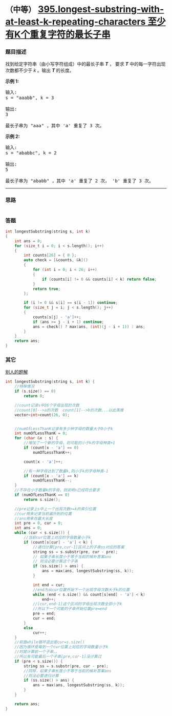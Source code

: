 # `（中等）`  [395.longest-substring-with-at-least-k-repeating-characters 至少有K个重复字符的最长子串](https://leetcode-cn.com/problems/longest-substring-with-at-least-k-repeating-characters/)

### 题目描述
<p>找到给定字符串（由小写字符组成）中的最长子串 <strong><em>T</em></strong> ，&nbsp;要求&nbsp;<strong><em>T</em></strong>&nbsp;中的每一字符出现次数都不少于 <em>k</em> 。输出 <strong><em>T&nbsp;</em></strong>的长度。</p>

<p><strong>示例 1:</strong></p>

<pre>输入:
s = "aaabb", k = 3

输出:
3

最长子串为 "aaa" ，其中 'a' 重复了 3 次。
</pre>

<p><strong>示例 2:</strong></p>

<pre>输入:
s = "ababbc", k = 2

输出:
5

最长子串为 "ababb" ，其中 'a' 重复了 2 次， 'b' 重复了 3 次。
</pre>


---
### 思路
```
```

### 答题
``` C++
int longestSubstring(string s, int k)
{
	int ans = 0;
	for (size_t i = 0; i < s.length(); i++)
	{
		int counts[26] = { 0 };
		auto check = [&counts, &k]()
		{
			for (int i = 0; i < 26; i++)
			{
				if (counts[i] != 0 && counts[i] < k) return false;
			}
			return true;
		};

		if (i != 0 && s[i] == s[i - 1]) continue;
		for (size_t j = i; j < s.length(); j++)
		{
			counts[s[j] - 'a']++;
			if (ans >= j - i + 1) continue;
			ans = check() ? max(ans, (int)(j - i + 1)) : ans;
		}
	}
	return ans;
}
```

### 其它
[别人的题解](https://leetcode-cn.com/problems/longest-substring-with-at-least-k-repeating-characters/solution/ccong-zui-chu-de-248ms5you-hua-dao-4ms94-by-159947/)
``` C++
int longestSubstring(string s, int k) {
	//特殊情况
	if (s.size() == 0)
		return 0;

	//count记录s中26个字母出现的次数
	//count[0]-->a的次数  count[1]-->b的次数...以此类推
	vector<int>count(26, 0);


	//numOfLessThanK记录有多少种字母的数量大于0小于k
	int numOfLessThanK = 0;
	for (char &x : s) {
		//增加了一个新的字母，则可能的小于k的字母种类+1
		if (count[x - 'a'] == 0)
			numOfLessThanK++;

		count[x - 'a']++;

		//有一种字母达到了数量k,则小于k的字母种类-1
		if (count[x - 'a'] == k)
			numOfLessThanK--;
	}
	//不存在小于数量k的字母，则说明s已经符合要求
	if (numOfLessThanK == 0)
		return s.size();

	//pre记录上s中上一个出现次数>=k的索引位置
	//cur用来记录当前遍历到的位置
	//ans用来存最大长度
	int pre = 0, cur = 0;
	int ans = 0;
	while (cur < s.size()) {
		//当前cur位置上对应的字母数量小于k
		if (count[s[cur] - 'a'] < k) {
			//递归计算[pre,cur-1]区间上的子串ss对应的答案
			string ss = s.substr(pre, cur - pre);
			// 如果子串长度小于等于当前的候补答案ans
			// 则没必要计算这个子串
			if (ss.size() > ans) {
				ans = max(ans, longestSubstring(ss, k));
			}

			int end = cur;
			//end为从cur位置开始下一个出现字母次数大于k的位置
			while (end < s.size() && count[s[end] - 'a'] < k)
				end++;
			//[cur,end-1]这个区间的字母出现次数全部小于k
			//所以下一个可能的子串开始位置pre=end
			pre = end;
			cur = end;
		}
		else
			cur++;
	}
	//前面while循环退出是cur=s.size()
	//因为循环是每到一个cur位置上对应的字母数量小于k
	//时就计算前一个子串。。
	//所以有可能最后一个子串[pre,cur-1]没计算过
	if (pre < s.size()) {
		string ss = s.substr(pre, cur - pre);
		//同样，如果子串长度小于等于当前的候补答案ans
		//则没必要递归计算
		if (ss.size() > ans) {
			ans = max(ans, longestSubstring(ss, k));
		}
	}

	return ans;
}
```

